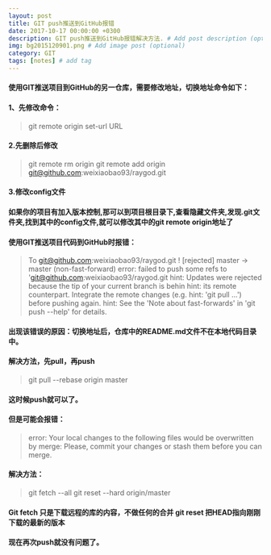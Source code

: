 ```yaml
---
layout: post
title: GIT push推送到GitHub报错
date: 2017-10-17 00:00:00 +0300
description: GIT push推送到GitHub报错解决方法. # Add post description (optional)
img: bg2015120901.png # Add image post (optional)
category: GIT
tags: [notes] # add tag
---
```



#### 使用GIT推送项目到GitHub的另一仓库，需要修改地址，切换地址命令如下：
#### 1、先修改命令：

>git remote origin set-url URL

#### 2.先删除后修改 

>git remote rm origin 
>git remote add origin git@github.com:weixiaobao93/raygod.git

#### 3.修改config文件 
#### 如果你的项目有加入版本控制,那可以到项目根目录下,查看隐藏文件夹,发现.git文件夹,找到其中的config文件,就可以修改其中的git remote origin地址了

#### 使用GIT推送项目代码到GitHub时报错：

>To git@github.com:weixiaobao93/raygod.git
>! [rejected] master -> master (non-fast-forward)
>error: failed to push some refs to 'git@github.com:weixiaobao93/raygod.git
>hint: Updates were rejected because the tip of your current branch is behin
>hint: its remote counterpart. Integrate the remote changes (e.g.
>hint: 'git pull ...') before pushing again.
>hint: See the 'Note about fast-forwards' in 'git push --help' for details.

#### 出现该错误的原因：切换地址后，仓库中的README.md文件不在本地代码目录中。
#### 解决方法，先pull，再push

>git pull --rebase origin master

#### 这时候push就可以了。
#### 但是可能会报错：

>error: Your local changes to the following files would be overwritten by merge: 
>Please, commit your changes or stash them before you can merge.

#### 解决方法：

>git fetch --all
>git reset --hard origin/master

#### Git fetch 只是下载远程的库的内容，不做任何的合并 git reset 把HEAD指向刚刚下载的最新的版本 
#### 现在再次push就没有问题了。